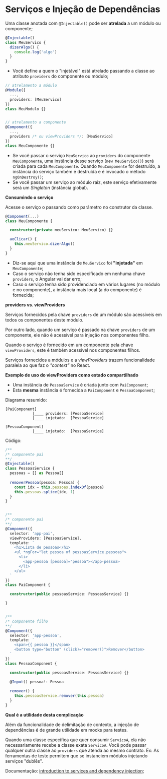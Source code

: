 # Serviços e Injeção de Dependências

Uma classe anotada com `@Injectable()` pode ser **atrelada** a um módulo ou componente;

```typescript
@Injectable()
class MeuServico {
  dizerAlgo() {
    console.log('algo')
  }
}
```

* Você define a quem o "injetável" está atrelado passando a classe ao atributo `providers` do componente ou módulo;

```typescript
// atrelamento a módulo
@Module({ 
  ...,
  providers: [MeuServico]
})
class MeuModulo {}


// atrelamento a componente
@Component({ 
  ...,
  providers /* ou viewProviders */: [MeuServico]
})
class MeuComponente {}
```

* Se você passar o serviço `MeuServico` ao `providers` do componente `MeuComponente`, uma instância desse serviço \(`new MeuServico()`\) será criada para cada `MeuComponente`. Quando `MeuComponente` for destruído, a instância do serviço também é destruída e é invocado o método `ngOnDestroy()`;
* Se você passar um serviço ao módulo raiz, este serviço efetivamente será um _Singleton_ \(instância global\).

**Consumindo o serviço**

Acesse o serviço o passando como parâmetro no construtor da classe.

```typescript
@Component(...)
class MeuComponente {

  constructor(private meuServico: MeuServico) {}

  aoClicar() {
    this.meuServico.dizerAlgo()
  }
}
```

* Diz-se aqui que uma instância de `MeuServico` foi **"injetada"** em `MeuComponente`;
* Caso o serviço não tenha sido especificado em nenhuma chave `providers`, o Angular vai dar erro;
* Caso o serviço tenha sido providenciado em vários lugares \(no módulo e no componente\), a instância mais local \(a do componente\) é fornecida;

**providers vs. viewProviders**

Serviços fornecidos pela chave `providers` de um módulo são acessíveis em todos os componentes deste módulo.

Por outro lado, quando um serviço é passado na chave `providers` de um componente, ele não é acessível para injeção nos componentes filho.

Quando o serviço é fornecido em um componente pela chave `viewProviders`, este é também acessível nos componentes filhos.

Serviços fornecidos a módulos e a _viewProviders_ trazem funcionalidade paralela ao que faz o _"context"_ no React.

**Exemplo de uso do viewProviders como estado compartilhado**

* Uma instância de `PessoaService` é criada junto com `PaiComponent`;
* Esta **mesma** instância é fornecida a `PaiComponent` e `PessoaComponent`;

Diagrama resumido:

```text
[PaiComponent]
            |____ providers: [PessoaService]
            |____ injetado:  [PessoaService]

[PessoaComponent]
            |____ injetado:  [PessoaService]
```

Código:

```typescript
/**
/* componente pai
**/
@Injectable()
class PessoasService {
  pessoas = [] as Pessoa[]
  
  removerPessoa(pessoa: Pessoa) {
    const idx = this.pessoas.indexOf(pessoa)
    this.pessoas.splice(idx, 1)
  }
}


/**
/* componente pai
**/
@Component({
  selector: 'app-pai',
  viewProviders: [PessoasService],
  template: `
    <h1>Lista de pessoas</h1>
    <ul *ngFor="let pessoa of pessoasService.pessoas">
      <li>
        <app-pessoa [pessoa]="pessoa"></app-pessoa>
      </li>
    </ul>
  `
})
class PaiComponent {

  constructor(public pessoasService: PessoasService) {}

}


/**
/* componente filho
**/
@Component({
  selector: 'app-pessoa',
  template: `
    <span>{{ pessoa }}</span>
    <button type="button" (click)="remover()">Remover</button>
  `
})
class PessoaComponent {

  constructor(public pessoasService: PessoasService) {}

  @Input() pessoa!: Pessoa
  
  remover() {
    this.pessoasService.remover(this.pessoa)
  }
}
```

**Qual é a utilidade desta complicação**

Além da funcionalidade de delimitação de contexto, a injeção de dependências é de grande utilidade em mocks para testes.

Quando uma classe especifica que quer consumir `ServicoA`, ela não necessariamente recebe a classe exata `ServicoA`. Você pode passar qualquer outra classe ao `providers` que atenda ao mesmo contrato. Ex: As ferramentas de teste permitem que se instanciem módulos injetando serviços "dublês".

Documentação: [introduction to services and dependency injection](https://angular.io/guide/architecture-services);

